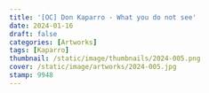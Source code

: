 ```yaml
---
title: '[OC] Don Kaparro - What you do not see'
date: 2024-01-16
draft: false
categories: [Artworks]
tags: [Kaparro]
thumbnail: /static/image/thumbnails/2024-005.png
cover: /static/image/artworks/2024-005.jpg
stamp: 9948
---
```


